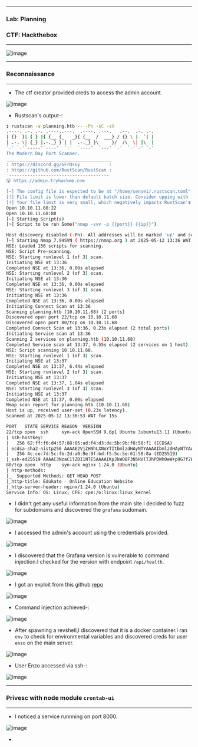 -------------

### Lab: Planning
### CTF: Hackthebox

-------------

![image](https://github.com/user-attachments/assets/f242393d-de6a-42d8-bfe2-9e9f8b0369d0)

--------------

### Reconnaissance

--------------

- The ctf creator provided creds to access the admin account.

![image](https://github.com/user-attachments/assets/1e5e09dc-9ac6-4f45-a733-fec96fda4756)

- Rustscan's output-:


```bash
❯ rustscan -a planning.htb -- -Pn -sC -sV
.----. .-. .-. .----..---.  .----. .---.   .--.  .-. .-.
| {}  }| { } |{ {__ {_   _}{ {__  /  ___} / {} \ |  `| |
| .-. \| {_} |.-._} } | |  .-._} }\     }/  /\  \| |\  |
`-' `-'`-----'`----'  `-'  `----'  `---' `-'  `-'`-' `-'
The Modern Day Port Scanner.
________________________________________
: https://discord.gg/GFrQsGy           :
: https://github.com/RustScan/RustScan :
 --------------------------------------
😵 https://admin.tryhackme.com

[~] The config file is expected to be at "/home/sensei/.rustscan.toml"
[!] File limit is lower than default batch size. Consider upping with --ulimit. May cause harm to sensitive servers
[!] Your file limit is very small, which negatively impacts RustScan's speed. Use the Docker image, or up the Ulimit with '--ulimit 5000'. 
Open 10.10.11.68:22
Open 10.10.11.68:80
[~] Starting Script(s)
[>] Script to be run Some("nmap -vvv -p {{port}} {{ip}}")

Host discovery disabled (-Pn). All addresses will be marked 'up' and scan times may be slower.
[~] Starting Nmap 7.94SVN ( https://nmap.org ) at 2025-05-12 13:36 WAT
NSE: Loaded 156 scripts for scanning.
NSE: Script Pre-scanning.
NSE: Starting runlevel 1 (of 3) scan.
Initiating NSE at 13:36
Completed NSE at 13:36, 0.00s elapsed
NSE: Starting runlevel 2 (of 3) scan.
Initiating NSE at 13:36
Completed NSE at 13:36, 0.00s elapsed
NSE: Starting runlevel 3 (of 3) scan.
Initiating NSE at 13:36
Completed NSE at 13:36, 0.00s elapsed
Initiating Connect Scan at 13:36
Scanning planning.htb (10.10.11.68) [2 ports]
Discovered open port 22/tcp on 10.10.11.68
Discovered open port 80/tcp on 10.10.11.68
Completed Connect Scan at 13:36, 0.23s elapsed (2 total ports)
Initiating Service scan at 13:36
Scanning 2 services on planning.htb (10.10.11.68)
Completed Service scan at 13:37, 6.55s elapsed (2 services on 1 host)
NSE: Script scanning 10.10.11.68.
NSE: Starting runlevel 1 (of 3) scan.
Initiating NSE at 13:37
Completed NSE at 13:37, 6.44s elapsed
NSE: Starting runlevel 2 (of 3) scan.
Initiating NSE at 13:37
Completed NSE at 13:37, 1.04s elapsed
NSE: Starting runlevel 3 (of 3) scan.
Initiating NSE at 13:37
Completed NSE at 13:37, 0.00s elapsed
Nmap scan report for planning.htb (10.10.11.68)
Host is up, received user-set (0.23s latency).
Scanned at 2025-05-12 13:36:53 WAT for 15s

PORT   STATE SERVICE REASON  VERSION
22/tcp open  ssh     syn-ack OpenSSH 9.6p1 Ubuntu 3ubuntu13.11 (Ubuntu Linux; protocol 2.0)
| ssh-hostkey: 
|   256 62:ff:f6:d4:57:88:05:ad:f4:d3:de:5b:9b:f8:50:f1 (ECDSA)
| ecdsa-sha2-nistp256 AAAAE2VjZHNhLXNoYTItbmlzdHAyNTYAAAAIbmlzdHAyNTYAAABBBMv/TbRhuPIAz+BOq4x+61TDVtlp0CfnTA2y6mk03/g2CffQmx8EL/uYKHNYNdnkO7MO3DXpUbQGq1k2H6mP6Fg=
|   256 4c:ce:7d:5c:fb:2d:a0:9e:9f:bd:f5:5c:5e:61:50:8a (ED25519)
|_ssh-ed25519 AAAAC3NzaC1lZDI1NTE5AAAAIKpJkWOBF3N5HVlTJhPDWhOeW+p9G7f2E9JnYIhKs6R0
80/tcp open  http    syn-ack nginx 1.24.0 (Ubuntu)
| http-methods: 
|_  Supported Methods: GET HEAD POST
|_http-title: Edukate - Online Education Website
|_http-server-header: nginx/1.24.0 (Ubuntu)
Service Info: OS: Linux; CPE: cpe:/o:linux:linux_kernel
```

- I didn't get any useful information from the main site.I decided to fuzz for subdomains and discovered the `grafana` sudomain.

![image](https://github.com/user-attachments/assets/17bd36f8-2bf0-45b3-9832-eb541f53d303)

- I accessed the admin's account using the credentials provided.

![image](https://github.com/user-attachments/assets/27851f88-474a-4446-af7c-29ed8ac15b2c)

- I discovered that the Grafana version is vulnerable to command injection.I checked for the version with endpoint `/api/health`.

![image](https://github.com/user-attachments/assets/0af0b815-9385-4da2-a5ed-78c2683dd14f)

- I got an exploit from this github [repo](https://github.com/nollium/CVE-2024-9264)

![image](https://github.com/user-attachments/assets/9170c45a-9139-4ebd-8085-c0452be8aa67)

- Command injection achieved-:

![image](https://github.com/user-attachments/assets/e2b78a3f-c11a-4fc7-bf4d-18f32069af26)

- After spawning a revshell,I discovered that it is a docker container.I ran `env` to check for environmental variables and discovered creds for user `enzo` on the main server.

![image](https://github.com/user-attachments/assets/b5e8a529-a8e7-487a-be93-8d38c22dcd7c)

- User Enzo accessed via ssh-:

![image](https://github.com/user-attachments/assets/8099b2ab-8442-4a96-8d84-039cfcd4bdf9)

---------------

### Privesc with node module `crontab-ui`

--------------

- I noticed a service runnning on port 8000.

![image](https://github.com/user-attachments/assets/c326ee3e-721a-42bf-aa91-12b2cf91f40c)

-







